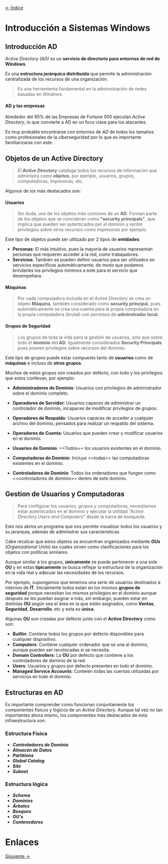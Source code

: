 [<- Índice](../SistemasWindows.md)
# Introducción a Sistemas Windows

## Introducción AD

*Active Directory (AD)* es un **servicio de directorio para entornos de red de Windows**.

Es una **estructura jerárquica distribuida** que permite la administración centralizada de los recursos de una organización.

> Es una herramienta fundamental en la administración de redes basadas en *Windows*.

#### AD y las empresas

Alrededor del 95% de las Empresas de Fortune 500 ejecutan *Active Directory*, lo que convierte a AD en un foco clave para los atacantes.

Es muy probable encontrarse con entornos de *AD* de todos los tamaños como profesionales de la ciberseguridad por lo que es importante familiarizarse con este.

## Objetos de un Active Directory

> El ***Active Directory*** cataloga todos los recursos de información que administra como ***objetos***, por ejemplo, usuarios, grupos, computadoras, impresoras, etc.

Algunos de los más destacados son:

#### Usuarios

> Sin duda, uno de los objetos más comúnes de un **AD**. Forman parte de los objetos que se concideran como **"security principals"**, que implica que pueden ser autenticados por el dominio y recibir privilegios sobre otros recursos como impresoras por ejemplo.

Este tipo de objetos puede ser utilizado por 2 tipos de **entidades**:

- **Personas**: El más intuitivo, pues la mayoría de usuarios representan personas que requieren acceder a la red, como trabajadores.
- **Servicios**: También se pueden definir usuarios para ser utilizados en servicios específicos automáticamente, de modo que podamos brindarles los privilegios mínimos a este para el servicio que desempeñara.

#### Máquinas

> Por cada computadora incluida en el *Active Directory* se crea un objeto **Máquina**, también considerado como **security principal**, pues automáticamente se crea una cuenta para la propia computadora en la propia computadora (brutal) con permisos de **adminstrador local**.

#### Grupos de Seguridad

> Los grupos de toda la vida para la gestión de usuarios, solo que sobre todo el **dominio** del **AD**. Igualmente considerados **Security Principals** pues poseen privilegios sobre recursos del dominio.

Este tipo de grupos puede estar compuesto tanto de **usuarios** como de **máquinas** e incluso de **otros grupos**.

Muchos de estos grupos son creados por defecto, con todo y los privilegios que estos conllevan, por ejemplo:

- **Administradores de Dominio**: Usuarios con privilegios de administrador sobre el dominio completo.

- **Operadores de Servidor**: Usuarios capaces de administrar un controlador de dominio, incapaces de modificar privilegios de grupos.

- **Operadores de Respaldo**: Usuarios capaces de acceder a cualquier archivo del dominio, pensados para realizar un respaldo del sistema.

- **Operadores de Cuenta**: Usuarios que pueden crear y modificar usuarios en el dominio.

- **Usuarios de Dominio**: ==Todos== los usuarios existentes en el dominio.

- **Computadoras de Dominio**: Incluye ==todas== las computadoras existentes en el dominio.

- **Controladores de Dominio**: Todos los ordenadores que fungen como ==controladores de dominio== dentro de este dominio.

## Gestion de Usuarios y Computadoras

> Para configurar los usuarios, grupos y computadoras, necesitamos estar autenticados en el dominio y ejecutar la utilidad *"Active Directory Users and Computers"* desde la barra de busqueda.

Esto nos abrira un programa que nos permite visualizar todos los usuarios y su jerarquía, además de administrar sus características.

Cabe recalcar que estos objetos se encuentran organizados mediante ***OUs*** (*Organizational Units*) las cuales sirven como clasificaciones para los objetos con políticas similares.

Aunque similar a los grupos, **únicamente** se puede pertenecer a una sola **OU** y en estas **típicamente** se busca reflejar la estructura de la organización en la vida real y adecuar las necesidades de los recursos.

Por ejemplo, supongamos que tenemos una serie de usuarios destinados a internos de **IT**. Inicialmente todos están en los mismos **grupos de seguridad** porque necesitan los mismos privilegios en el dominio aunque después se les puedan asignar a más, sin embargo, pueden estar en distintas **OU** según sea el área en la que estén asignados, como **Ventas**, **Seguridad**, **Desarrollo**, etc y esta es **única**.

Algunas **OU** son creadas por defecto junto con el **Active Directory** como son:

- **Builtin**: Contiene todos los grupos por defecto disponibles para cualquier dispositivo.
- **Computers**: Contiene cualquier ordenador que se una al dominio, aunque pueden ser recolocadas si se necesita.
- **Domain Controllers**: La **OU** por defecto que contiene a los controladores de dominio de la red.
- **Users**: Usuarios y grupos por defecto presentes en todo el dominio.
- **Managed Service Accounts**: Conteien todas las cuentas utilizadas por servicios en todo el dominio.

## Estructuras en AD

Es importante comprender como funcionan conjuntamente los componentes físicos y lógicos de un *Active Directory*. Aunque tal vez no tan importantes ahora mismo, los componentes más destacados de esta infraestructura son:

### Estructura Física

- ***Controladores de Dominio***
- ***Almacén de Datos***
- ***Partitions***
- ***Global Catalog***
- ***Site***
- ***Subnet***

### Estructura lógica

- ***Schema***
- ***Dominios***
- ***Árboles***
- ***Bosques***
- ***OU's***
- ***Contenedores***

# Enlaces

[Siguiente ->](HFC28_08_2024.md)
